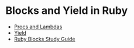 # Blocks and Yield in Ruby

- [Procs and Lambdas](https://ruby-doc.org/core-2.6.1/Proc.html)
- [Yield](https://www.geeksforgeeks.org/the-yield-keyword-in-ruby/)
- [Ruby Blocks Study Guide](http://rubylearning.com/satishtalim/ruby_blocks.html)